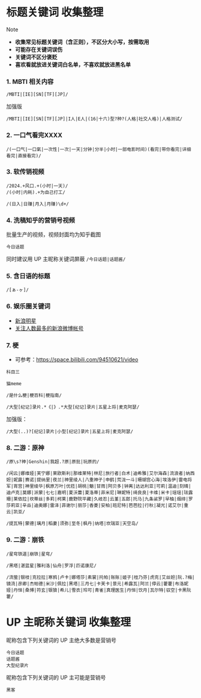 # 标题关键词 收集整理

> [!NOTE]
>
> -   **收集常见标题关键词（含正则），不区分大小写，按需取用**
> -   **可能存在关键词误伤**
> -   **关键词不区分褒贬**
> -   **喜欢看就放进关键词白名单，不喜欢就放进黑名单**

### 1. MBTI 相关内容

```
/MBTI|[IE][SN][TF][JP]/
```

加强版

```
/MBTI|[IE][SN][TF][JP]|I人|E人|(16|十六)型?种?(人格|社交人格)|人格测试/
```

### 2. 一口气看完XXXX

```
/(一口气|一口氣|一次性|一次|一天|分钟|分半|小时|一部电影时间)(看完|带你看完|详细看完|直接看完)/
```

### 3. 软传销视频

```
/2024.+风口.+(小时|一天)/
/(小时|内耗).+为自己打工/
```

```
/(日入|日赚|月入|月赚)\d+/
```

### 4. 洗稿知乎的营销号视频

批量生产的视频，视频封面均为知乎截图

```
今日话题
```

同时建议用 UP 主昵称关键词屏蔽 `/今日话题|话题酱/`

### 5. 含日语的标题

```
/[ぁ-ヶ]/
```

### 6. 娱乐圈关键词

-   [新浪明星](https://weibo.com/cewebrity)
-   [关注人数最多的新浪微博帐号](https://zh.wikipedia.org/wiki/%E5%85%B3%E6%B3%A8%E4%BA%BA%E6%95%B0%E6%9C%80%E5%A4%9A%E7%9A%84%E6%96%B0%E6%B5%AA%E5%BE%AE%E5%8D%9A%E5%B8%90%E5%8F%B7)

### 7. 梗

-   可参考：https://space.bilibili.com/94510621/video

```
科目三
```

```
猫meme
```

```
/是什么梗|梗百科|梗指南/
```

```
/大型[纪记]录片.*《|》.*大型[纪记]录片|五星上将|麦克阿瑟/
```

加强版：

```
/大型(..)?[纪记]录片|小型[纪记]录片|五星上将|麦克阿瑟/
```

### 8. 二游：原神

```
/原\s?神|Genshin|我超.?原|原批|玩原的/
```

```
/闲云|娜维娅|芙宁娜|莱欧斯利|那维莱特|林尼|旅行者|白术|迪希雅|艾尔海森|流浪者|纳西妲|妮露|赛诺|提纳里|夜兰|神里绫人|八重神子|申鹤|荒泷一斗|珊瑚宫心海|埃洛伊|雷电将军|宵宫|神里绫华|枫原万叶|优菈|胡桃|魈|甘雨|阿贝多|钟离|达达利亚|可莉|温迪|刻晴|迪卢克|莫娜|派蒙|七七|嘉明|夏沃蕾|夏洛蒂|菲米尼|琳妮特|绮良良|卡维|米卡|瑶瑶|珐露珊|莱依拉|坎蒂丝|多莉|柯莱|鹿野院平藏|久岐忍|云堇|五郎|托马|九条裟罗|早柚|烟绯|罗莎莉亚|辛焱|迪奥娜|雷泽|菲谢尔|丽莎|香菱|安柏|班尼特|芭芭拉|行秋|凝光|诺艾尔|重云|凯亚/
```

```
/提瓦特|蒙德|璃月|稻妻|须弥|至冬|枫丹|纳塔|坎瑞亚|天空岛/
```

### 9. 二游：崩铁

```
/星穹铁道|崩铁|星穹/
```

```
/黑塔|湛蓝星|雅利洛|仙舟|罗浮|匹诺康尼/
```

```
/流萤|银枝|克拉拉|寒鸦|卢卡|娜塔莎|素裳|托帕|账账|姬子|桂乃芬|虎克|艾丝妲|阮.?梅|镜流|彦卿|杰帕德|米沙|佩拉|黑塔|三月七|卡芙卡|景元|希露瓦|阿兰|停云|藿藿|布洛妮娅|丹恒|桑博|符玄|银狼|希儿|雪衣|玲可|青雀|真理医生|丹恒|饮月|瓦尔特|驭空|卡黑阮藿/
```

# UP 主昵称关键词 收集整理

昵称包含下列关键词的 UP 主绝大多数是营销号

```
今日话题
话题酱
大型纪录片
```

昵称包含下列关键词的 UP 主可能是营销号

```
黑客
```
